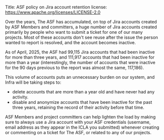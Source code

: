 Title: ASF policy on Jira account retention
license: https://www.apache.org/licenses/LICENSE-2.0

Over the years, The ASF has accumulated, on top of Jira accounts created by ASF Members and committers, a huge number of Jira accounts created primarily by people who want to submit a ticket for one of our many projects. Most of these accounts don't see reuse after the issue the person wanted to report is resolved, and the account becomes inactive.

As of April, 2025, the ASF had 99,115 Jira accounts that had been inactive for more than three years, and 111,917 accounts that had been inactive for more than a year (interestingly, the number of accounts that were inactive for the 90 days previous to the report was almost the same, 117,186).

This volume of accounts puts an unnecessary burden on our system, and Infra will be taking steps to:

  - delete accounts that are more than a year old and have never had any activity.
  - disable and anonymize accounts that have been inactive for the past three years, retaining the record of their activity before that time. 

ASF Members and project committers can help lighten the load by making sure to always use a Jira account with your ASF credentials (username, email address as they appear in the ICLA you submitted) whenever creating or commenting on a ticket for The ASF, or related to any of our projects.
